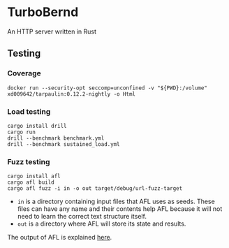 # TurboBernd

An HTTP server written in Rust

## Testing

### Coverage

```shell
docker run --security-opt seccomp=unconfined -v "${PWD}:/volume" xd009642/tarpaulin:0.12.2-nightly -o Html
```

### Load testing

```shell
cargo install drill
cargo run
drill --benchmark benchmark.yml
drill --benchmark sustained_load.yml
```

### Fuzz testing

```shell
cargo install afl
cargo afl build
cargo afl fuzz -i in -o out target/debug/url-fuzz-target
```

- `in` is a directory containing input files that AFL uses as seeds. These files can have any name and their contents help AFL because it will not need to learn the correct text structure itself.
- `out` is a directory where AFL will store its state and results.

The output of AFL is explained [here](https://lcamtuf.coredump.cx/afl/status_screen.txt).
